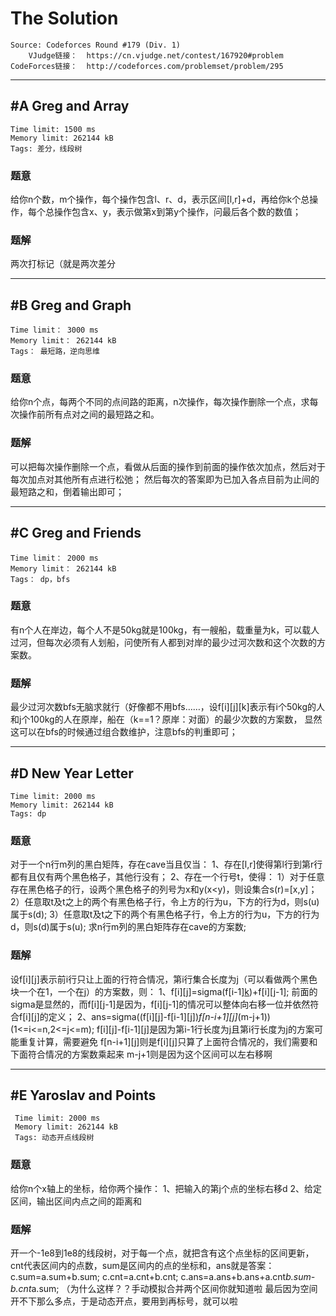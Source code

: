 # The Solution
```
Source: Codeforces Round #179 (Div. 1)
    VJudge链接：  https://cn.vjudge.net/contest/167920#problem   
CodeForces链接：  http://codeforces.com/problemset/problem/295
```

***
## #A Greg and Array
```
Time limit: 1500 ms
Memory limit: 262144 kB
Tags: 差分，线段树
```
### 题意
给你n个数，m个操作，每个操作包含l、r、d，表示区间[l,r]+d，再给你k个总操作，每个总操作包含x、y，表示做第x到第y个操作，问最后各个数的数值；
### 题解
两次打标记（就是两次差分

***
## #B Greg and Graph
```
Time limit： 3000 ms
Memory limit： 262144 kB
Tags： 最短路，逆向思维
```
### 题意
给你n个点，每两个不同的点间路的距离，n次操作，每次操作删除一个点，求每次操作前所有点对之间的最短路之和。
### 题解
可以把每次操作删除一个点，看做从后面的操作到前面的操作依次加点，然后对于每次加点对其他所有点进行松弛；
然后每次的答案即为已加入各点目前为止间的最短路之和，倒着输出即可；

***
## #C Greg and Friends
```
Time limit： 2000 ms
Memory limit： 262144 kB
Tags： dp，bfs
```
### 题意
有n个人在岸边，每个人不是50kg就是100kg，有一艘船，载重量为k，可以载人过河，但每次必须有人划船，问使所有人都到对岸的最少过河次数和这个次数的方案数。
### 题解
最少过河次数bfs无脑求就行（好像都不用bfs……，设f[i][j][k]表示有i个50kg的人和j个100kg的人在原岸，船在（k==1？原岸：对面）的最少次数的方案数，
显然这可以在bfs的时候通过组合数维护，注意bfs的判重即可；

***
## #D New Year Letter
```
Time limit: 2000 ms
Memory limit: 262144 kB
Tags: dp
```
### 题意
对于一个n行m列的黑白矩阵，存在cave当且仅当：
    1、存在[l,r]使得第l行到第r行都有且仅有两个黑色格子，其他行没有；
    2、存在一个行号t，使得：
        1）对于任意存在黑色格子的行，设两个黑色格子的列号为x和y(x<y)，则设集合s(r)=[x,y]；
        2）任意取t及t之上的两个有黑色格子行，令上方的行为u，下方的行为d，则s(u)属于s(d);
        3）任意取t及t之下的两个有黑色格子行，令上方的行为u，下方的行为d，则s(d)属于s(u);
求n行m列的黑白矩阵存在cave的方案数;

### 题解
设f[i][j]表示前i行只让上面的行符合情况，第i行集合长度为j（可以看做两个黑色块一个在1，一个在j）的方案数，则：
    1、f[i][j]=sigma(f[i-1][k](2<=k<=j))+f[i][j-1];
前面的sigma是显然的，而f[i][j-1]是因为，f[i][j-1]的情况可以整体向右移一位并依然符合f[i][j]的定义；
    2、ans=sigma((f[i][j]-f[i-1][j])*f[n-i+1][j]*(m-j+1))(1<=i<=n,2<=j<=m);
f[i][j]-f[i-1][j]是因为第i-1行长度为j且第i行长度为j的方案可能重复计算，需要避免
f[n-i+1][j]则是f[i][j]只算了上面符合情况的，我们需要和下面符合情况的方案数乘起来
m-j+1则是因为这个区间可以左右移啊

***
## #E Yaroslav and Points
```
 Time limit: 2000 ms
 Memory limit: 262144 kB
 Tags: 动态开点线段树
```
### 题意
给你n个x轴上的坐标，给你两个操作：
    1、把输入的第j个点的坐标右移d
    2、给定区间，输出区间内点之间的距离和
### 题解
开一个-1e8到1e8的线段树，对于每一个点，就把含有这个点坐标的区间更新，cnt代表区间内的点数，sum是区间内的点的坐标和，ans就是答案：
    c.sum=a.sum+b.sum;
	  c.cnt=a.cnt+b.cnt;
	  c.ans=a.ans+b.ans+a.cnt*b.sum-b.cnt*a.sum;
（为什么这样？？手动模拟合并两个区间你就知道啦
最后因为空间开不下那么多点，于是动态开点，要用到再标号，就可以啦


